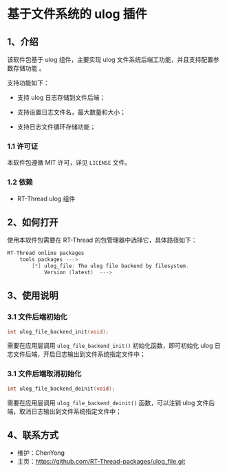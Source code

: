 # 基于文件系统的 ulog 插件

## 1、介绍

该软件包基于 ulog 组件，主要实现 ulog 文件系统后端工功能，并且支持配置参数存储功能 。

支持功能如下：

- 支持 ulog 日志存储到文件后端；

- 支持设置日志文件名，最大数量和大小；
- 支持日志文件循环存储功能；

### 1.1 许可证

本软件包遵循 MIT 许可，详见 `LICENSE` 文件。

### 1.2 依赖

- RT-Thread ulog 组件

## 2、如何打开

使用本软件包需要在 RT-Thread 的包管理器中选择它，具体路径如下： 

```c
RT-Thread online packages
    tools packages --->
        [*] ulog_file: The ulog file backend by filesystem.
            Version (latest)  --->
```

## 3、使用说明

### 3.1 文件后端初始化

```c
int ulog_file_backend_init(void);
```

需要在应用层调用 `ulog_file_backend_init()` 初始化函数，即可初始化 ulog 日志文件后端，开启日志输出到文件系统指定文件中；

### 3.1 文件后端取消初始化

```c
int ulog_file_backend_deinit(void);
```

需要在应用层调用 `ulog_file_backend_deinit()` 函数，可以注销 ulog 文件后端，取消日志输出到文件系统指定文件中；

## 4、联系方式

- 维护：ChenYong
- 主页：<https://github.com/RT-Thread-packages/ulog_file.git>